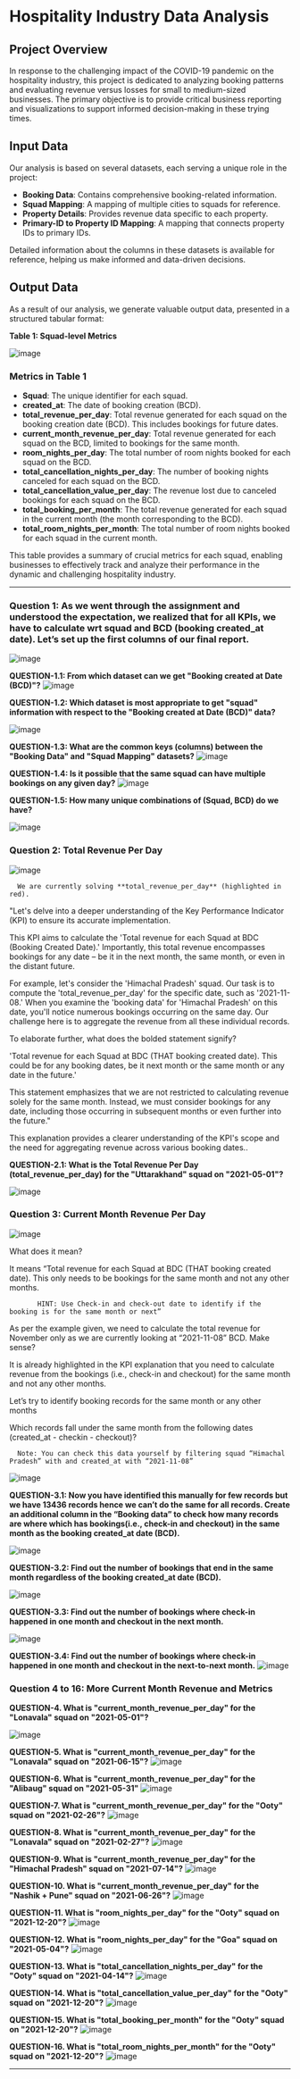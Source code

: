 # Hospitality Industry Data Analysis

## Project Overview

In response to the challenging impact of the COVID-19 pandemic on the hospitality industry, this project is dedicated to analyzing booking patterns and evaluating revenue versus losses for small to medium-sized businesses. The primary objective is to provide critical business reporting and visualizations to support informed decision-making in these trying times.

## Input Data

Our analysis is based on several datasets, each serving a unique role in the project:

- **Booking Data**: Contains comprehensive booking-related information.
- **Squad Mapping**: A mapping of multiple cities to squads for reference.
- **Property Details**: Provides revenue data specific to each property.
- **Primary-ID to Property ID Mapping**: A mapping that connects property IDs to primary IDs.

Detailed information about the columns in these datasets is available for reference, helping us make informed and data-driven decisions.

## Output Data

As a result of our analysis, we generate valuable output data, presented in a structured tabular format:

**Table 1: Squad-level Metrics**

![image](https://github.com/o8Harshitshukla/Excel-Projects/assets/147975255/ec8c7eba-1189-45ab-9872-f0d5a31bea43)

### Metrics in Table 1

- **Squad**: The unique identifier for each squad.
- **created_at**: The date of booking creation (BCD).
- **total_revenue_per_day**: Total revenue generated for each squad on the booking creation date (BCD). This includes bookings for future dates.
- **current_month_revenue_per_day**: Total revenue generated for each squad on the BCD, limited to bookings for the same month.
- **room_nights_per_day**: The total number of room nights booked for each squad on the BCD.
- **total_cancellation_nights_per_day**: The number of booking nights canceled for each squad on the BCD.
- **total_cancellation_value_per_day**: The revenue lost due to canceled bookings for each squad on the BCD.
- **total_booking_per_month**: The total revenue generated for each squad in the current month (the month corresponding to the BCD).
- **total_room_nights_per_month**: The total number of room nights booked for each squad in the current month.

This table provides a summary of crucial metrics for each squad, enabling businesses to effectively track and analyze their performance in the dynamic and challenging hospitality industry.


***

### Question 1: As we went through the assignment and understood the expectation, we realized that for all KPIs, we have to calculate wrt squad and BCD (booking created_at date). Let’s set up the first columns of our final report.

![image](https://github.com/o8Harshitshukla/Excel-Projects/assets/147975255/b1141837-4325-49f3-acb1-585089c5fea3)



**QUESTION-1.1: From which dataset can we get "Booking created at Date (BCD)"?**
![image](https://github.com/o8Harshitshukla/Excel-Projects/assets/147975255/26762ba1-6c20-4e02-8d03-4c486f601e9a)


**QUESTION-1.2: Which dataset is most appropriate to get "squad" information with respect to the "Booking created at Date (BCD)" data?**

![image](https://github.com/o8Harshitshukla/Excel-Projects/assets/147975255/d10c29fa-e899-4336-809f-379b8ef6d08d)


**QUESTION-1.3: What are the common keys (columns) between the "Booking Data" and "Squad Mapping" datasets?**
![image](https://github.com/o8Harshitshukla/Excel-Projects/assets/147975255/ce054907-0655-476d-9174-9c95b3b24f35)


**QUESTION-1.4: Is it possible that the same squad can have multiple bookings on any given day?**
![image](https://github.com/o8Harshitshukla/Excel-Projects/assets/147975255/8c740ace-8c33-4e39-bba6-b117fdda9082)


**QUESTION-1.5: How many unique combinations of (Squad, BCD) do we have?**

![image](https://github.com/o8Harshitshukla/Excel-Projects/assets/147975255/2dd30f21-a66c-4303-b63b-15fc12b73fa5)


### Question 2: Total Revenue Per Day
![image](https://github.com/o8Harshitshukla/Excel-Projects/assets/147975255/3a88eb7c-d95a-45fb-8b28-24dc0c4b16ec)

      We are currently solving **total_revenue_per_day** (highlighted in red).

"Let's delve into a deeper understanding of the Key Performance Indicator (KPI) to ensure its accurate implementation.

This KPI aims to calculate the 'Total revenue for each Squad at BDC (Booking Created Date).' Importantly, this total revenue encompasses bookings for any date – be it in the next month, the same month, or even in the distant future.

For example, let's consider the 'Himachal Pradesh' squad. Our task is to compute the 'total_revenue_per_day' for the specific date, such as '2021-11-08.' When you examine the 'booking data' for 'Himachal Pradesh' on this date, you'll notice numerous bookings occurring on the same day. Our challenge here is to aggregate the revenue from all these individual records.

To elaborate further, what does the bolded statement signify?

'Total revenue for each Squad at BDC (THAT booking created date). This could be for any booking dates, be it next month or the same month or any date in the future.'

This statement emphasizes that we are not restricted to calculating revenue solely for the same month. Instead, we must consider bookings for any date, including those occurring in subsequent months or even further into the future."

This explanation provides a clearer understanding of the KPI's scope and the need for aggregating revenue across various booking dates..


**QUESTION-2.1: What is the Total Revenue Per Day (total_revenue_per_day) for the "Uttarakhand" squad on "2021-05-01"?**

![image](https://github.com/o8Harshitshukla/Excel-Projects/assets/147975255/051eb45b-645b-4aea-91db-130a8db4182c)


### Question 3: Current Month Revenue Per Day

![image](https://github.com/o8Harshitshukla/Excel-Projects/assets/147975255/47964310-712b-4be9-98af-7f53c863fcf3)

What does it mean?

It means “Total revenue for each Squad at BDC (THAT booking created date). This only needs to be bookings for the same month and not any other months.

           HINT: Use Check-in and check-out date to identify if the booking is for the same month or next”
As per the example given, we need to calculate the total revenue for November only as we are currently looking at “2021-11-08” BCD. Make sense?

It is already highlighted in the KPI explanation that you need to calculate revenue from the bookings (i.e., check-in and checkout) for the same month and not any other months.

Let’s try to identify booking records for the same month or any other months

Which records fall under the same month from the following dates (created_at - checkin - checkout)?

      Note: You can check this data yourself by filtering squad “Himachal Pradesh” with and created_at with “2021-11-08”
![image](https://github.com/o8Harshitshukla/Excel-Projects/assets/147975255/94d84b59-12e7-4345-86cf-18172c7f8a70)


**QUESTION-3.1: Now you have identified this manually for few records but we have 13436 records hence we can’t do the same for all records. Create an additional column in the “Booking data” to check how many records are where which has bookings(i.e., check-in and checkout) in the same month as the booking created_at date (BCD).**

![image](https://github.com/o8Harshitshukla/Excel-Projects/assets/147975255/0d4601b4-5e52-481a-9acf-cb2925c57634)

**QUESTION-3.2: Find out the number of bookings that end in the same month regardless of the booking created_at date (BCD).**

![image](https://github.com/o8Harshitshukla/Excel-Projects/assets/147975255/9b0ae5bf-a240-4df7-a7d1-983f5f55adda)

**QUESTION-3.3: Find out the number of bookings where check-in happened in one month and checkout in the next month.**

![image](https://github.com/o8Harshitshukla/Excel-Projects/assets/147975255/216d7ca4-a4a4-4c51-85a9-5560784cd22f)

**QUESTION-3.4: Find out the number of bookings where check-in happened in one month and checkout in the next-to-next month.**
![image](https://github.com/o8Harshitshukla/Excel-Projects/assets/147975255/52524474-7fc4-4129-af7c-0712ceb39a2d)


### Question 4 to 16: More Current Month Revenue and Metrics

**QUESTION-4. What is "current_month_revenue_per_day" for the "Lonavala" squad on "2021-05-01"?**

 ![image](https://github.com/o8Harshitshukla/Excel-Projects/assets/147975255/e24dff52-a29b-44cc-867f-fc8432942519)

**QUESTION-5. What is "current_month_revenue_per_day" for the "Lonavala" squad on "2021-06-15"?**
 ![image](https://github.com/o8Harshitshukla/Excel-Projects/assets/147975255/b49c65b4-7f19-4aba-a16f-16d88f1676a1)

**QUESTION-6. What is "current_month_revenue_per_day" for the "Alibaug" squad on "2021-05-31"**
 ![image](https://github.com/o8Harshitshukla/Excel-Projects/assets/147975255/9176485b-9425-4ce0-9d78-a9d02117284c)
 
**QUESTION-7. What is "current_month_revenue_per_day" for the "Ooty" squad on "2021-02-26"?**
   ![image](https://github.com/o8Harshitshukla/Excel-Projects/assets/147975255/86263de6-2098-4594-929f-98e30caa3fac)

**QUESTION-8. What is "current_month_revenue_per_day" for the "Lonavala" squad on "2021-02-27"?**
   ![image](https://github.com/o8Harshitshukla/Excel-Projects/assets/147975255/677ba804-3ccf-41b8-b5c1-fbd6e0018bc3)

**QUESTION-9. What is "current_month_revenue_per_day" for the "Himachal Pradesh" squad on "2021-07-14"?**
    ![image](https://github.com/o8Harshitshukla/Excel-Projects/assets/147975255/078191cd-c4ab-4d85-adf8-9ba0bcae114e)

**QUESTION-10. What is "current_month_revenue_per_day" for the "Nashik + Pune" squad on "2021-06-26"?**
    ![image](https://github.com/o8Harshitshukla/Excel-Projects/assets/147975255/2698165e-3cac-40e3-9dba-6cdd379263ab)

**QUESTION-11. What is "room_nights_per_day" for the "Ooty" squad on "2021-12-20"?**
    ![image](https://github.com/o8Harshitshukla/Excel-Projects/assets/147975255/f2bcb081-d675-49f9-b161-57834651cc9c)

**QUESTION-12. What is "room_nights_per_day" for the "Goa" squad on "2021-05-04"?**
    ![image](https://github.com/o8Harshitshukla/Excel-Projects/assets/147975255/3abe0753-29a0-4e92-a714-d8edc80782c9)

**QUESTION-13. What is "total_cancellation_nights_per_day" for the "Ooty" squad on "2021-04-14"?**
    ![image](https://github.com/o8Harshitshukla/Excel-Projects/assets/147975255/b9f8e219-b196-4a5e-8df3-818ed0f62a55)

**QUESTION-14. What is "total_cancellation_value_per_day" for the "Ooty" squad on "2021-12-20"?**
    ![image](https://github.com/o8Harshitshukla/Excel-Projects/assets/147975255/7716b582-dd60-4f03-9ead-807d61d4c5f1)
    
**QUESTION-15. What is "total_booking_per_month" for the "Ooty" squad on "2021-12-20"?**
    ![image](https://github.com/o8Harshitshukla/Excel-Projects/assets/147975255/8d7a96ac-bd6a-4a5c-a442-044d96ec9639)


**QUESTION-16. What is "total_room_nights_per_month" for the "Ooty" squad on "2021-12-20"?**
    ![image](https://github.com/o8Harshitshukla/Excel-Projects/assets/147975255/8adf7223-bf27-43dd-9cad-11ac00f691de)

***
